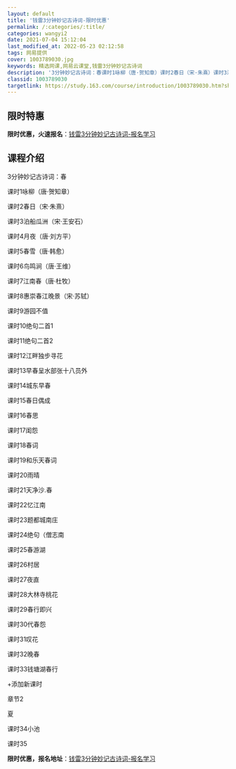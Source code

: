 ```yaml
---
layout: default
title: '钱雷3分钟妙记古诗词-限时优惠'
permalink: /:categories/:title/
categories: wangyi2
date: 2021-07-04 15:12:04
last_modified_at: 2022-05-23 02:12:58
tags: 网易提供
cover: 1003789030.jpg
keywords: 精选网课,网易云课堂,钱雷3分钟妙记古诗词
description: '3分钟妙记古诗词：春课时1咏柳（唐·贺知章）课时2春日（宋·朱熹）课时3泊船瓜洲（宋·王安石）课时4月夜（唐·刘方平）课'
classid: 1003789030
targetlink: https://study.163.com/course/introduction/1003789030.htm?share=1&shareId=1025206652&utm_campaign=share&utm_medium=iphoneShare&utm_source=&utm_u=1025206652
---
```


## 限时特惠

**限时优惠，火速报名**：[钱雷3分钟妙记古诗词-报名学习](https://study.163.com/course/introduction/1003789030.htm?share=1&shareId=1025206652&utm_campaign=share&utm_medium=iphoneShare&utm_source=&utm_u=1025206652)

## 课程介绍

3分钟妙记古诗词：春

课时1咏柳（唐·贺知章）

课时2春日（宋·朱熹）

课时3泊船瓜洲（宋·王安石）

课时4月夜（唐·刘方平）

课时5春雪（唐·韩愈）

课时6鸟鸣涧（唐·王维）

课时7江南春（唐·杜牧）

课时8惠崇春江晚景（宋·苏轼）

课时9游园不值

课时10绝句二首1

课时11绝句二首2

课时12江畔独步寻花

课时13早春呈水部张十八员外

课时14城东早春

课时15春日偶成

课时16春思

课时17闺怨

课时18春词

课时19和乐天春词

课时20雨晴

课时21天净沙.春

课时22忆江南

课时23题都城南庄

课时24绝句（僧志南

课时25春游湖

课时26村居

课时27夜直

课时28大林寺桃花

课时29春行即兴

课时30代春怨

课时31叹花

课时32晚春

课时33钱塘湖春行

+添加新课时



章节2

夏

课时34小池

课时35

**限时优惠，报名地址**：[钱雷3分钟妙记古诗词-报名学习](https://study.163.com/course/introduction/1003789030.htm?share=1&shareId=1025206652&utm_campaign=share&utm_medium=iphoneShare&utm_source=&utm_u=1025206652)

